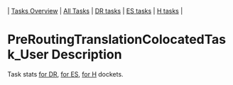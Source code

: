 | [Tasks Overview](tasks-overview.md) | [All Tasks](../alltasks.md) | [DR tasks](../docs-DR/tasklist.md) | [ES tasks](../docs-ES/tasklist.md) | [H tasks](../docs-H/tasklist.md) |

# PreRoutingTranslationColocatedTask_User Description

Task stats [for DR](../docs-DR/PreRoutingTranslationColocatedTask_User.md), [for ES](../docs-ES/PreRoutingTranslationColocatedTask_User.md), [for H](../docs-H/PreRoutingTranslationColocatedTask_User.md) dockets.

